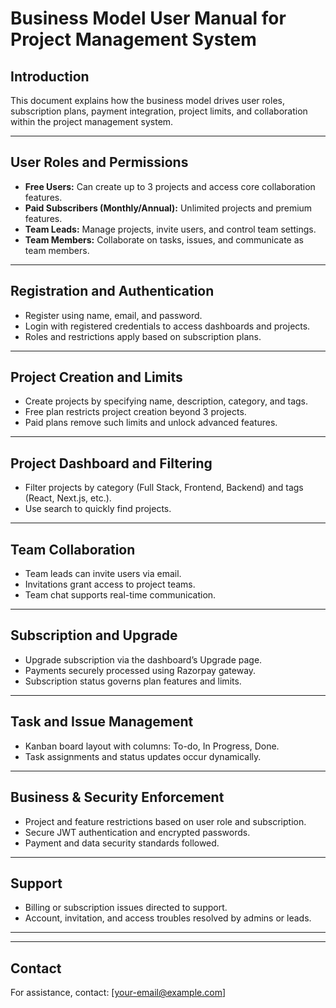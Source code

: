 # Business Model User Manual for Project Management System

## Introduction

This document explains how the business model drives user roles, subscription plans, payment integration, project limits, and collaboration within the project management system.

---

## User Roles and Permissions

- **Free Users:** Can create up to 3 projects and access core collaboration features.
- **Paid Subscribers (Monthly/Annual):** Unlimited projects and premium features.
- **Team Leads:** Manage projects, invite users, and control team settings.
- **Team Members:** Collaborate on tasks, issues, and communicate as team members.

---

## Registration and Authentication

- Register using name, email, and password.
- Login with registered credentials to access dashboards and projects.
- Roles and restrictions apply based on subscription plans.

---

## Project Creation and Limits

- Create projects by specifying name, description, category, and tags.
- Free plan restricts project creation beyond 3 projects.
- Paid plans remove such limits and unlock advanced features.

---

## Project Dashboard and Filtering

- Filter projects by category (Full Stack, Frontend, Backend) and tags (React, Next.js, etc.).
- Use search to quickly find projects.

---

## Team Collaboration

- Team leads can invite users via email.
- Invitations grant access to project teams.
- Team chat supports real-time communication.

---

## Subscription and Upgrade

- Upgrade subscription via the dashboard’s Upgrade page.
- Payments securely processed using Razorpay gateway.
- Subscription status governs plan features and limits.

---

## Task and Issue Management

- Kanban board layout with columns: To-do, In Progress, Done.
- Task assignments and status updates occur dynamically.

---

## Business & Security Enforcement

- Project and feature restrictions based on user role and subscription.
- Secure JWT authentication and encrypted passwords.
- Payment and data security standards followed.

---

## Support

- Billing or subscription issues directed to support.
- Account, invitation, and access troubles resolved by admins or leads.

---

---

## Contact

For assistance, contact: [your-email@example.com]
